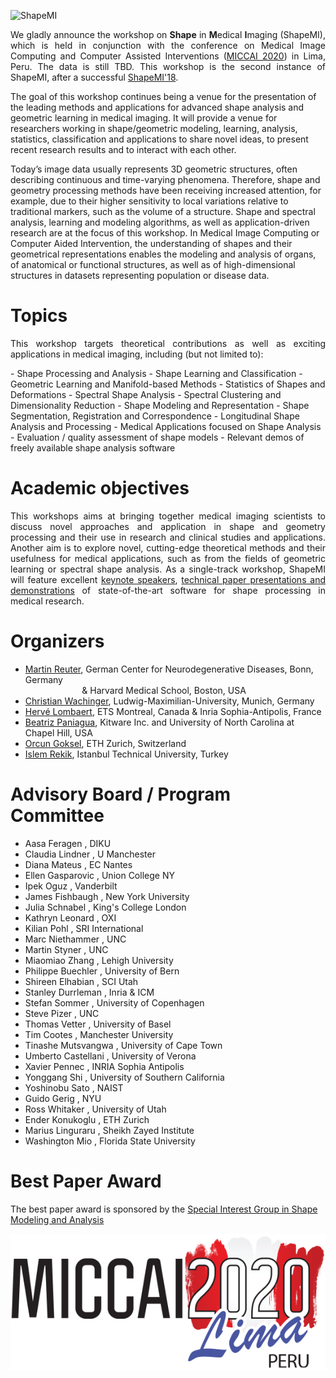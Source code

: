 ![ShapeMI](images/LogoShapeMI.png "ShapeMI MICCAI 2020: 2nd Workshop on Shape in Medical Imaging")

<p align="justify"> We gladly announce the workshop on <span style="font-weight:bold">Shape</span> in <span style="font-weight:bold">M</span>edical <span style="font-weight:bold">I</span>maging (ShapeMI), which is held in conjunction with the conference on Medical Image Computing and Computer Assisted Interventions (<a href="http://www.miccai2020.org/en/" target="_blank">MICCAI 2020</a>) in Lima, Peru. The data is still TBD.  This workshop is the second instance of ShapeMI, after a successful <a href="https://sesami.github.io/shapemi2018/" target="_blank">ShapeMI'18</a>.

The goal of this workshop continues being a venue for the presentation of the leading methods and applications for advanced shape analysis and geometric learning in medical imaging. It will provide a venue for researchers working in shape/geometric modeling, learning, analysis, statistics, classification and applications to share novel ideas, to present recent research results and to interact with each other.

Today’s image data usually represents 3D geometric structures, often describing continuous and time-varying phenomena. Therefore, shape and geometry processing methods have been receiving increased attention, for example, due to their higher sensitivity to local variations relative to traditional markers, such as the volume of a structure. Shape and spectral analysis, learning and modeling algorithms, as well as application-driven research are at the focus of this workshop. In Medical Image Computing or Computer Aided Intervention, the understanding of shapes and their geometrical representations enables the modeling and analysis of organs, of anatomical or functional structures, as well as of high-dimensional structures in datasets representing population or disease data.
 </p>

# Topics
<p align="justify"> This workshop targets theoretical contributions as well as exciting applications in medical imaging, including (but not limited to): </p>
- Shape Processing and Analysis
- Shape Learning and Classification
- Geometric Learning and Manifold-based Methods
- Statistics of Shapes and Deformations
- Spectral Shape Analysis
- Spectral Clustering and Dimensionality Reduction
- Shape Modeling and Representation
- Shape Segmentation, Registration and Correspondence
- Longitudinal Shape Analysis and Processing
- Medical Applications focused on Shape Analysis
- Evaluation / quality assessment of shape models
- Relevant demos of freely available shape analysis software

# Academic objectives
<p align="justify"> This workshops aims at bringing together medical imaging scientists to discuss novel approaches and application in shape and geometry processing and their use in research and clinical studies and applications. Another aim is to explore novel, cutting-edge theoretical methods and their usefulness for medical applications, such as from the fields of geometric learning or spectral shape analysis. As a single-track workshop, ShapeMI will feature excellent <a href="https://shapemi.github.io/keynotes/">keynote speakers</a>, <a href="https://shapemi.github.io/submission/">technical paper presentations and demonstrations</a> of state-of-the-art software for shape processing in medical research. </p>

# Organizers
- [Martin Reuter](http://reuter.mit.edu), German Center for Neurodegenerative Diseases, Bonn, Germany <br/>
&nbsp;&nbsp;&nbsp;&nbsp;&nbsp;&nbsp;&nbsp;&nbsp;&nbsp;&nbsp;&nbsp;&nbsp;&nbsp;&nbsp;&nbsp;&nbsp;&nbsp;&nbsp;&nbsp;&nbsp;&nbsp;&nbsp;
& Harvard Medical School, Boston, USA
- [Christian Wachinger](http://wachinger.devweb.mwn.de/people/), Ludwig-Maximilian-University, Munich, Germany
- [Hervé Lombaert](https://profs.etsmtl.ca/hlombaert/), ETS Montreal, Canada & Inria Sophia-Antipolis, France
- [Beatriz Paniagua](https://www.kitware.com/beatriz-paniagua/), Kitware Inc. and University of North Carolina at Chapel Hill, USA
- [Orcun Goksel](http://people.ee.ethz.ch/~ogoksel/), ETH Zurich, Switzerland
- [Islem Rekik](http://basira-lab.com/), Istanbul Technical University, Turkey

# Advisory Board / Program Committee
- Aasa	Feragen	,	DIKU
- Claudia	Lindner	,	U Manchester
- Diana	Mateus	,	EC Nantes
- Ellen	Gasparovic	,	Union College NY
- Ipek	Oguz	,	Vanderbilt
- James	Fishbaugh	,	New York University
- Julia	Schnabel	,	King's College London
- Kathryn	Leonard	,	OXI
- Kilian	Pohl	,	SRI International
- Marc	Niethammer	,	UNC
- Martin	Styner	,	UNC
- Miaomiao	Zhang	,	Lehigh University
- Philippe	Buechler	,	University of Bern
- Shireen	Elhabian	,	SCI Utah
- Stanley	Durrleman	,	Inria & ICM
- Stefan	Sommer	,	University of Copenhagen
- Steve	Pizer	,	UNC
- Thomas	Vetter	,	University of Basel
- Tim	Cootes	,	Manchester University
- Tinashe	Mutsvangwa	,	University of Cape Town
- Umberto	Castellani	,	University of Verona
- Xavier	Pennec	,	INRIA Sophia Antipolis
- Yonggang	Shi	,	University of Southern California
- Yoshinobu	Sato	,	NAIST
- Guido	Gerig	,	NYU
- Ross	Whitaker	,	University of Utah
- Ender	Konukoglu	,	ETH Zurich
- Marius	Linguraru	,	Sheikh Zayed Institute
- Washington	Mio	,	Florida State University

# Best Paper Award

The best paper award is sponsored by the [Special Interest Group in Shape Modeling and Analysis](http://miccai.org/special-interest-groups/shape-modeling-and-analysis/)

<p align="center">
<a href="https://miccai2020.org" target="_blank"><img src="images/miccai-2020-logo.png"
alt="23rd International Conference on Medical Image Computing and Computer Assisted Intervention MICCAI2020" /></a>
</p>
